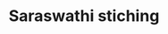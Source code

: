 ---
title: "Saraswathi stiching"
url: /thiruvananthapuram/saraswathi-stiching/
shop: Schneiderei
---
